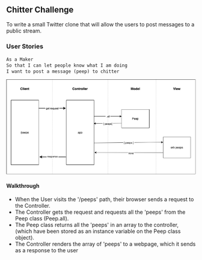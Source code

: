 ## Chitter Challenge

To write a small Twitter clone that will allow the users to post messages to a public stream.

### User Stories

```
As a Maker
So that I can let people know what I am doing  
I want to post a message (peep) to chitter
```

<img src="./domain-model-diagrams/chitter-challenge-spec-1.png" alt="Domain Model Diagram for User Story">

#### Walkthrough

- When the User visits the '/peeps' path, their browser sends a request to the Controller.
- The Controller gets the request and requests all the 'peeps' from the Peep class (Peep.all).
- The Peep class returns all the 'peeps' in an array to the controller, (which have been stored as an instance variable on the Peep class object).
- The Controller renders the array of 'peeps' to a webpage, which it sends as a response to the user

